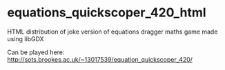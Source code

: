 # equations_quickscoper_420_html
HTML distribution of joke version of equations dragger maths game made using libGDX

Can be played here:
http://sots.brookes.ac.uk/~13017539/equation_quickscoper_420/
